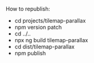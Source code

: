
How to republish:

- cd projects/tilemap-parallax
- npm version patch
- cd ../..
- npx ng build tilemap-parallax
- cd dist/tilemap-parallax
- npm publish
